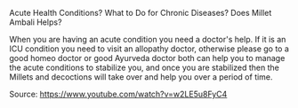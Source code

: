 Acute Health Conditions? What to Do for Chronic Diseases? Does Millet Ambali Helps?

When you are having an acute condition you need a doctor's help. If it is an ICU condition you need to visit an allopathy doctor, otherwise please go to a good homeo doctor or good Ayurveda doctor both can help you to manage the acute conditions to stabilize you, and once you are stabilized then the Millets and decoctions will take over and help you over a period of time.

Source: https://www.youtube.com/watch?v=w2LE5u8FyC4

